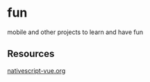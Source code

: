 # fun
mobile and other projects to learn and have fun

## Resources

[nativescript-vue.org](https://nativescript-vue.org/en/docs/introduction/)

